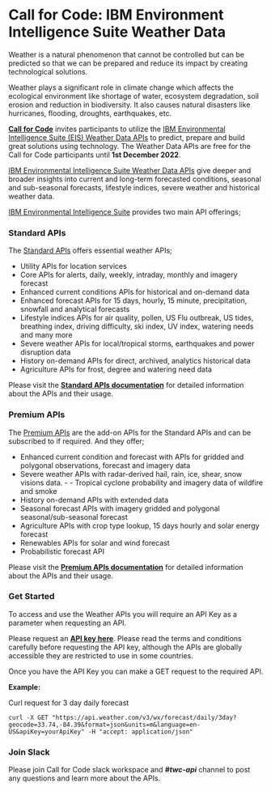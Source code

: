 # Call for Code: IBM Environment Intelligence Suite Weather Data

Weather is a natural phenomenon that cannot be controlled but can be predicted so that we can be prepared and reduce its impact by creating technological solutions.

Weather plays a significant role in climate change which affects the ecological environment like shortage of water, ecosystem degradation, soil erosion and reduction in biodiversity. It also causes natural disasters like hurricanes, flooding, droughts, earthquakes, etc.

**[Call for Code](https://callforcode.org/)** invites participants to utilize the [IBM Environmental Intelligence Suite (EIS) Weather Data APIs](https://www.ibm.com/products/environmental-intelligence-suite) to predict, prepare and build great solutions using technology. The Weather Data APIs are free for the Call for Code participants until **1st December 2022**.

[IBM Environmental Intelligence Suite Weather Data APIs](https://www.ibm.com/products/environmental-intelligence-suite) give deeper and broader insights into current and long-term forecasted conditions, seasonal and sub-seasonal forecasts, lifestyle indices, severe weather and historical weather data.

[IBM Environmental Intelligence Suite](https://www.ibm.com/products/environmental-intelligence-suite) provides two main API offerings;

### Standard APIs

The [Standard APIs](https://docs.google.com/document/d/14OK6NG5GRwezb6-5C1vQJoRdStrGnXUiXBDCmQP9T9s/edit) offers essential weather APIs;

- Utility APIs for location services
- Core APIs for alerts, daily, weekly, intraday, monthly and imagery forecast
- Enhanced current conditions APIs for historical and on-demand data
- Enhanced forecast APIs for 15 days, hourly, 15 minute, precipitation, snowfall and analytical forecasts
- Lifestyle indices APIs for air quality, pollen, US Flu outbreak, US tides, breathing index, driving difficulty, ski index, UV index, watering needs and many more
- Severe weather APIs for local/tropical storms, earthquakes and power disruption data
- History on-demand APIs for direct, archived, analytics historical data
- Agriculture APIs for frost, degree and watering need data

Please visit the **[Standard APIs documentation](https://docs.google.com/document/d/14OK6NG5GRwezb6-5C1vQJoRdStrGnXUiXBDCmQP9T9s/edit)** for detailed information about the APIs and their usage.

### Premium APIs

The [Premium APIs](https://docs.google.com/document/d/16TJJVFvNxqmWR1T6wmpnHuV3XZIZ0krJVcJRprs85tc/edit) are the add-on APIs for the Standard APIs and can be subscribed to if required. And they offer;

- Enhanced current condition and forecast with APIs for gridded and polygonal observations, forecast and imagery data
- Severe weather APIs with radar-derived hail, rain, ice, shear, snow visions data. - - Tropical cyclone probability and imagery data of wildfire and smoke
- History on-demand APIs with extended data
- Seasonal forecast APIs with imagery gridded and polygonal seasonal/sub-seasonal forecast
- Agriculture APIs with crop type lookup, 15 days hourly and solar energy forecast
- Renewables APIs for solar and wind forecast
- Probabilistic forecast API

Please visit the **[Premium APIs documentation](https://docs.google.com/document/d/16TJJVFvNxqmWR1T6wmpnHuV3XZIZ0krJVcJRprs85tc/edit)** for detailed information about the APIs and their usage.

### Get Started

To access and use the Weather APIs you will require an API Key as a parameter when requesting an API.

Please request an **[API key here](https://developer.ibm.com/callforcode/tools/weather/)**. Please read the terms and conditions carefully before requesting the API key, although the APIs are globally accessible they are restricted to use in some countries.

Once you have the API Key you can make a GET request to the required API.

**Example:**

Curl request for 3 day daily forecast

```curl
curl -X GET "https://api.weather.com/v3/wx/forecast/daily/3day?geocode=33.74,-84.39&format=json&units=m&language=en-US&apiKey=yourApiKey" -H "accept: application/json"
```

### Join Slack

Please join Call for Code slack workspace and **_#twc-api_** channel to post any questions and learn more about the APIs.
